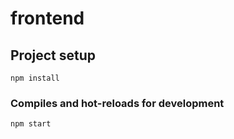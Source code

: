 # frontend

## Project setup
```
npm install
```

### Compiles and hot-reloads for development
```
npm start
```